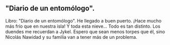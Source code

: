 ## "Diario de un entomólogo".
Libro: "Diario de un entomólogo".
He llegado a buen puerto. ¡Hace mucho más frío que en nuestra isla! Y toda esta nieve... Todo es tan distinto. Los duendes me recuerdan a Jykel. Espero que sean menos torpes que él, sino Nicolás Nawidad y su familia van a tener más de un problema.